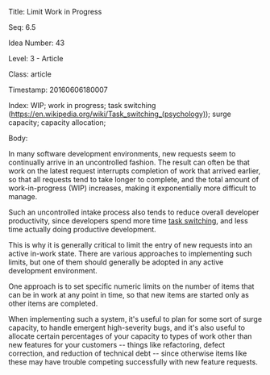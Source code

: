 Title:  Limit Work in Progress

Seq:    6.5

Idea Number: 43

Level:  3 - Article

Class:  article

Timestamp: 20160606180007

Index:  WIP; work in progress; task switching (https://en.wikipedia.org/wiki/Task_switching_(psychology)); surge capacity; capacity allocation; 

Body:

In many software development environments, new requests seem to continually arrive in an uncontrolled fashion. The result can often be that work on the latest request interrupts completion of work that arrived earlier, so that all requests tend to take longer to complete, and the total amount of work-in-progress (WIP) increases, making it exponentially more difficult to manage.

Such an uncontrolled intake process also tends to reduce overall developer productivity, since developers spend more time <a href="https://en.wikipedia.org/wiki/Task_switching_(psychology)" class="reflink" target="ref">task switching</a>, and less time actually doing productive development.

This is why it is generally critical to limit the entry of new requests into an active in-work state. There are various approaches to implementing such limits, but one of them should generally be adopted in any active development environment.

One approach is to set specific numeric limits on the number of items that can be in work at any point in time, so that new items are started only as other items are completed.

When implementing such a system, it's useful to plan for some sort of surge capacity, to handle emergent high-severity bugs, and it's also useful to allocate certain percentages of your capacity to types of work other than new features for your customers -- things like refactoring, defect correction, and reduction of technical debt -- since otherwise items like these may have trouble competing successfully with new feature requests.
